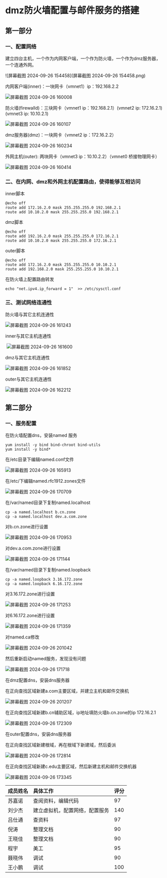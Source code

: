 # dmz防火墙配置与邮件服务的搭建

## 第一部分

### 一、配置网络

建立四台主机，一个作为内网客户端，一个作为防火墙，一个作为dmz服务器，一个连通外网。

![屏幕截图 2024-09-26 154458](屏幕截图 2024-09-26 154458.png)

内网客户端(inner)：一块网卡（vmnet1）ip：192.168.2.2

![屏幕截图 2024-09-26 160008](./%E5%B1%8F%E5%B9%95%E6%88%AA%E5%9B%BE%202024-09-26%20160008.png)

防火墙(firewalld)：三块网卡（vmnet1 ip：192.168.2.1）(vmnet2 ip: 172.16.2.1) (vmnet3 ip: 10.10.2.1)

![屏幕截图 2024-09-26 160107](./%E5%B1%8F%E5%B9%95%E6%88%AA%E5%9B%BE%202024-09-26%20160107.png)

dmz服务器(dmz)：一块网卡（vmnet2 ip：172.16.2.2）

![屏幕截图 2024-09-26 160234](./%E5%B1%8F%E5%B9%95%E6%88%AA%E5%9B%BE%202024-09-26%20160234.png)

外网主机(outer):  两块网卡（vmnet3 ip：10.10.2.2）（vmnet0 桥接物理网卡）

![屏幕截图 2024-09-26 160414](./%E5%B1%8F%E5%B9%95%E6%88%AA%E5%9B%BE%202024-09-26%20160414.png)

### 二、在内网、dmz和外网主机配置路由，使得能够互相访问

inner脚本

```
@echo off   
route add 172.16.2.0 mask 255.255.255.0 192.168.2.1 
route add 10.10.2.0 mask 255.255.255.0 192.168.2.1
```

dmz脚本

```
@echo off   
route add 192.16.2.0 mask 255.255.255.0 172.16.2.1 
route add 10.10.2.0 mask 255.255.255.0 172.16.2.1
```

outer脚本

```
@echo off   
route add 172.16.2.0 mask 255.255.255.0 10.10.2.1 
route add 192.168.2.0 mask 255.255.255.0 10.10.2.1
```

在防火墙上配置路由转发

```
echo "net.ipv4.ip_forward = 1"  >> /etc/sysctl.conf
```

### 三、测试网络连通性

防火墙与其它主机连通性

![屏幕截图 2024-09-26 161243](./%E5%B1%8F%E5%B9%95%E6%88%AA%E5%9B%BE%202024-09-26%20161243.png)

inner与其它主机连通性

​                   ![屏幕截图 2024-09-26 161600](./%E5%B1%8F%E5%B9%95%E6%88%AA%E5%9B%BE%202024-09-26%20161600.png)                    

dmz与其它主机连通性

![屏幕截图 2024-09-26 161852](./%E5%B1%8F%E5%B9%95%E6%88%AA%E5%9B%BE%202024-09-26%20161852.png)

outer与其它主机连通性

![屏幕截图 2024-09-26 162212](./%E5%B1%8F%E5%B9%95%E6%88%AA%E5%9B%BE%202024-09-26%20162212.png)

## 第二部分

### 一、服务配置

在防火墙配置dns，安装named  服务

```
yum install -y bind bind-chroot bind-utils
yum install -y bind*
```

在/etc目录下编辑named.conf文件

![屏幕截图 2024-09-26 165913](./%E5%B1%8F%E5%B9%95%E6%88%AA%E5%9B%BE%202024-09-26%20165913.png)

在/etc/下编辑named.rfc1912.zones文件

![屏幕截图 2024-09-26 170709](./%E5%B1%8F%E5%B9%95%E6%88%AA%E5%9B%BE%202024-09-26%20170709.png)

在/var/named目录下复制named.localhost

```
cp -a named.localhost b.cn.zone
cp -a named.localhost dev.a.com.zone
```

对b.cn.zone进行设置

![屏幕截图 2024-09-26 170953](./%E5%B1%8F%E5%B9%95%E6%88%AA%E5%9B%BE%202024-09-26%20170953.png)

对dev.a.com.zone进行设置

![屏幕截图 2024-09-26 171144](./%E5%B1%8F%E5%B9%95%E6%88%AA%E5%9B%BE%202024-09-26%20171144.png)

在/var/named目录下复制named.loopback

```
cp -a named.loopback 3.16.172.zone
cp -a named.loopback 6.16.172.zone
```

对3.16.172.zone进行设置

![屏幕截图 2024-09-26 171253](./%E5%B1%8F%E5%B9%95%E6%88%AA%E5%9B%BE%202024-09-26%20171253.png)

对6.16.172.zone进行设置

![屏幕截图 2024-09-26 171359](./%E5%B1%8F%E5%B9%95%E6%88%AA%E5%9B%BE%202024-09-26%20171359.png)

对named.ca修改

![屏幕截图 2024-09-26 201042](./%E5%B1%8F%E5%B9%95%E6%88%AA%E5%9B%BE%202024-09-26%20201042.png)

然后重新启动named服务，发现没有问题

![屏幕截图 2024-09-26 171718](./%E5%B1%8F%E5%B9%95%E6%88%AA%E5%9B%BE%202024-09-26%20171718.png)

在dmz配置dns，安装dns服务器

在正向查找区域新建a.com主要区域，并建立主机和邮件交换机

![屏幕截图 2024-09-26 201207](./%E5%B1%8F%E5%B9%95%E6%88%AA%E5%9B%BE%202024-09-26%20201207.png)

在正向查找区域新建b.cn辅助区域，ip地址填防火墙b.cn.zone的ip 172.16.2.1

![屏幕截图 2024-09-26 172309](./%E5%B1%8F%E5%B9%95%E6%88%AA%E5%9B%BE%202024-09-26%20172309.png)

在outer配置dns，安装dns服务器

在正向查找区域新建根域，再在根域下新建域，然后委派

![屏幕截图 2024-09-26 172814](./%E5%B1%8F%E5%B9%95%E6%88%AA%E5%9B%BE%202024-09-26%20172814.png)

在正向查找区域新建c.edu主要区域，然后新建主机和邮件交换机器

![屏幕截图 2024-09-26 173345](./%E5%B1%8F%E5%B9%95%E6%88%AA%E5%9B%BE%202024-09-26%20173345.png)

| 成员姓名 | 具体工作                       | 评分 |
| :------- | :----------------------------- | :--- |
| 苏嘉诺   | 查阅资料，编辑代码             | 97   |
| 刘少杰   | 建立虚拟机，配置网络，配置服务 | 140  |
| 吕仕通   | 查资料                         | 97   |
| 倪涛     | 整理文档                       | 90   |
| 王晓佳   | 整理文档                       | 90   |
| 程宇     | 美工                           | 95   |
| 聂晓伟   | 调试                           | 90   |
| 王小鹏   | 调试                           | 100  |

